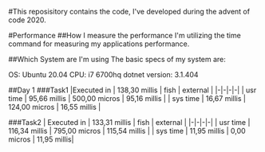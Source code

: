 #This reposisitory contains the code, I've developed during the advent of code 2020.



#Performance
##How I measure the performance
I'm utilizing the time command for measuring my applications performance.

##Which System are I'm using
The basic specs of my system are:

OS: Ubuntu 20.04
CPU: i7 6700hq
dotnet version: 3.1.404

##Day 1
###Task1
|Executed in | 138,30 millis |   fish     |      external |
|-|-|-|-|
 |  usr time  | 95,66 millis | 500,00 micros  | 95,16 millis |
 |  sys time |  16,67 millis | 124,00 micros  | 16,55 millis |

###Task2
| Executed in |  133,31 millis   |  fish        |    external | 
|-|-|-|-|
 |   usr time |  116,34 millis |  795,00 micros |  115,54 millis | 
 |   sys time  |  11,95 millis  |   0,00 micros  |  11,95 millis| 
